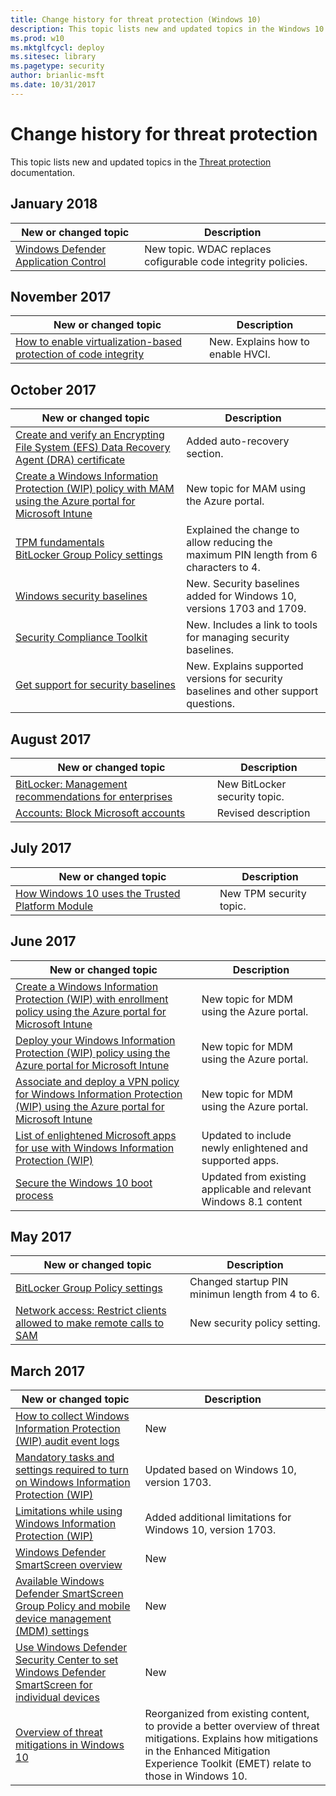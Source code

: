 ```yaml
---
title: Change history for threat protection (Windows 10)
description: This topic lists new and updated topics in the Windows 10 threat protection documentation for Windows 10 and Windows 10 Mobile.
ms.prod: w10
ms.mktglfcycl: deploy
ms.sitesec: library
ms.pagetype: security
author: brianlic-msft
ms.date: 10/31/2017
---
```


# Change history for threat protection
This topic lists new and updated topics in the [Threat protection](index.md) documentation.

## January 2018
|New or changed topic |Description |
|---------------------|------------|
|[Windows Defender Application Control](windows-defender-application-control.md)|New topic. WDAC replaces cofigurable code integrity policies. |

## November 2017
|New or changed topic |Description |
|---------------------|------------|
| [How to enable virtualization-based protection of code integrity](enable-virtualization-based-protection-of-code-integrity.md)| New. Explains how to enable HVCI.  |


## October 2017
|New or changed topic |Description |
|---------------------|------------|
|[Create and verify an Encrypting File System (EFS) Data Recovery Agent (DRA) certificate](/windows/security/information-protection/windows-information-protection/create-and-verify-an-efs-dra-certificate.md)|Added auto-recovery section.
|[Create a Windows Information Protection (WIP) policy with MAM using the Azure portal for Microsoft Intune](/windows/security/information-protection/windows-information-protection/create-wip-policy-using-mam-intune-azure.md)|New topic for MAM using the Azure portal.|
| [TPM fundamentals](/windows/security/hardware-protection/tpm/tpm-fundamentals.md)<br>[BitLocker Group Policy settings](/windows/security/information-protection/bitlocker/bitlocker-group-policy-settings.md) | Explained the change to allow reducing the maximum PIN length from 6 characters to 4. |
| [Windows security baselines](windows-security-baselines.md) | New. Security baselines added for Windows 10, versions 1703 and 1709. |
| [Security Compliance Toolkit](security-compliance-toolkit-10.md) | New. Includes a link to tools for managing security baselines. |
| [Get support for security baselines](get-support-for-security-baselines.md) | New. Explains supported versions for security baselines and other support questions.  |

## August 2017
|New or changed topic |Description |
|---------------------|------------|
| [BitLocker: Management recommendations for enterprises](/windows/security/information-protection/bitlocker/bitlocker-management-for-enterprises.md) | New BitLocker security topic. |
| [Accounts: Block Microsoft accounts](security-policy-settings/accounts-block-microsoft-accounts.md) | Revised description |


## July 2017
|New or changed topic |Description |
|---------------------|------------|
| [How Windows 10 uses the Trusted Platform Module](/windows/security/hardware-protection/tpm/how-windows-uses-the-tpm.md) | New TPM security topic. |


## June 2017
|New or changed topic |Description |
|---------------------|------------|
|[Create a Windows Information Protection (WIP) with enrollment policy using the Azure portal for Microsoft Intune](\windows\security\information-protection\windows-information-protection\create-wip-policy-using-intune-azure.md)|New topic for MDM using the Azure portal.|
|[Deploy your Windows Information Protection (WIP) policy using the Azure portal for Microsoft Intune](\windows\security\information-protection\windows-information-protection\deploy-wip-policy-using-intune-azure.md)|New topic for MDM using the Azure portal.|
|[Associate and deploy a VPN policy for Windows Information Protection (WIP) using the Azure portal for Microsoft Intune](\windows\security\information-protection\windows-information-protection\create-vpn-and-wip-policy-using-intune-azure.md)|New topic for MDM using the Azure portal.|
|[List of enlightened Microsoft apps for use with Windows Information Protection (WIP)](\windows\security\information-protection\windows-information-protection\enlightened-microsoft-apps-and-wip.md)|Updated to include newly enlightened and supported apps.|
|[Secure the Windows 10 boot process](/windows/security/hardware-protection/secure-the-windows-10-boot-process.md)| Updated from existing applicable and relevant Windows 8.1 content |

## May 2017
|New or changed topic |Description |
|---------------------|------------|
| [BitLocker Group Policy settings](/windows/security//information-protection/bitlocker/bitlocker-group-policy-settings.md) | Changed startup PIN minimun length from 4 to 6. |
| [Network access: Restrict clients allowed to make remote calls to SAM](security-policy-settings/network-access-restrict-clients-allowed-to-make-remote-sam-calls.md) | New security policy setting. |


## March 2017
|New or changed topic |Description |
|---------------------|------------|
|[How to collect Windows Information Protection (WIP) audit event logs](/windows/security//information-protection/windows-information-protection/collect-wip-audit-event-logs.md) |New |
|[Mandatory tasks and settings required to turn on Windows Information Protection (WIP)](/windows/security//information-protection/windows-information-protection/mandatory-settings-for-wip.md) |Updated based on Windows 10, version 1703. |
|[Limitations while using Windows Information Protection (WIP)](/windows/security//information-protection/windows-information-protection/limitations-with-wip.md) |Added additional limitations for Windows 10, version 1703.|
|[Windows Defender SmartScreen overview](windows-defender-smartscreen\windows-defender-smartscreen-overview.md)|New |
|[Available Windows Defender SmartScreen Group Policy and mobile device management (MDM) settings](windows-defender-smartscreen\windows-defender-smartscreen-available-settings.md)|New |
|[Use Windows Defender Security Center to set Windows Defender SmartScreen for individual devices](windows-defender-smartscreen\windows-defender-smartscreen-set-individual-device.md)|New |
|[Overview of threat mitigations in Windows 10](overview-of-threat-mitigations-in-windows-10.md) | Reorganized from existing content, to provide a better overview of threat mitigations. Explains how mitigations in the Enhanced Mitigation Experience Toolkit (EMET) relate to those in Windows 10. |
